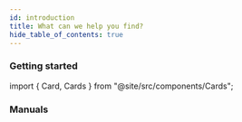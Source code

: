 ```yaml
---
id: introduction
title: What can we help you find?
hide_table_of_contents: true
---
```


### Getting started

import { Card, Cards } from "@site/src/components/Cards";

<Cards>
  <Card
    image=""
    name="💨 Quick Start"
    url="installation"
    description="Download and install Buf on your machine in a few easy steps"
  />
  <Card
    image=""
    name="🚘 Tour"
    url="/tour/introduction"
    description="Learn Buf basics and the benefits of Schema Driven Development"
  />
</Cards>

### Manuals

<Cards>
  <Card
    image="img/logos/cli@2x.png"
    name="The Buf CLI"
    url="build/usage"
    description="Browse through the Buf CLI manuals and lean how to use simplify your protobuf workflow"
  />
  <Card
    image="img/logos/bsr@2x.png"
    name="The Buf Schema Registry"
    url="/bsr/introduction"
    description="Discover the BSR and the challenges it solves within the Protobuf ecosystem"
  />
</Cards>
